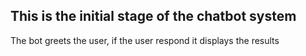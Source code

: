 ## This is the initial stage of the chatbot system

The bot greets the user, if the user respond it displays the results